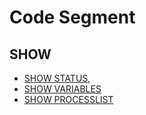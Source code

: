 # Code Segment

## SHOW

- [SHOW STATUS](https://dev.mysql.com/doc/refman/5.7/en/show-status.html),
- [SHOW VARIABLES](https://dev.mysql.com/doc/refman/5.7/en/show-variables.html)
- [SHOW PROCESSLIST](https://dev.mysql.com/doc/refman/5.7/en/show-processlist.html)
